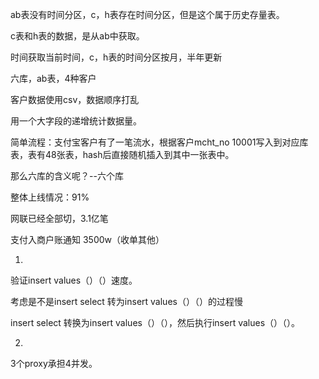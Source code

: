 ab表没有时间分区，c，h表存在时间分区，但是这个属于历史存量表。

c表和h表的数据，是从ab中获取。





时间获取当前时间，c，h表的时间分区按月，半年更新







六库，ab表，4种客户

客户数据使用csv，数据顺序打乱

用一个大字段的递增统计数据量。



简单流程：支付宝客户有了一笔流水，根据客户mcht_no 10001写入到对应库表，表有48张表，hash后直接随机插入到其中一张表中。





那么六库的含义呢？--六个库



整体上线情况：91%

网联已经全部切，3.1亿笔



支付入商户账通知 3500w（收单其他）



1. 

验证insert values（）（）速度。

考虑是不是insert select 转为insert  values（）（）的过程慢



insert select 转换为insert  values（）（），然后执行insert  values（）（）。



2. 

   3个proxy承担4并发。



